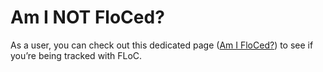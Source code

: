 # Am I NOT FloCed?

As a user, you can check out this dedicated page ([Am I FloCed?](https://amifloced.org/)) to see if you’re being 
tracked with FLoC.